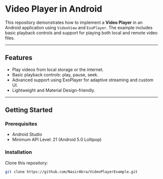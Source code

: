# Video Player in Android

This repository demonstrates how to implement a **Video Player** in an Android application using `VideoView` and `ExoPlayer`. The example includes basic playback controls and support for playing both local and remote video files.
    
---

## Features
- Play videos from local storage or the internet.
- Basic playback controls: play, pause, seek.
- Advanced support using ExoPlayer for adaptive streaming and custom UI.
- Lightweight and Material Design-friendly.

---



## Getting Started

### Prerequisites
- Android Studio
- Minimum API Level: 21 (Android 5.0 Lollipop)

### Installation
Clone this repository:
```bash
git clone https://github.com/NasirAkra/VideoPlayerExample.git
